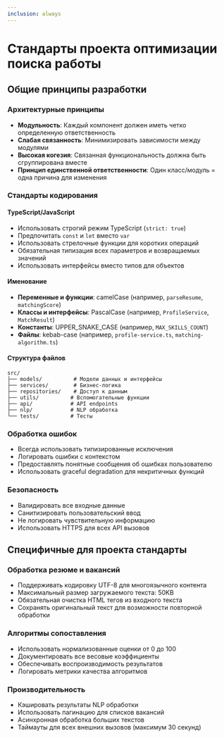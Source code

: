 ```yaml
---
inclusion: always
---
```


# Стандарты проекта оптимизации поиска работы

## Общие принципы разработки

### Архитектурные принципы

- **Модульность**: Каждый компонент должен иметь четко определенную ответственность
- **Слабая связанность**: Минимизировать зависимости между модулями
- **Высокая когезия**: Связанная функциональность должна быть сгруппирована вместе
- **Принцип единственной ответственности**: Один класс/модуль = одна причина для изменения

### Стандарты кодирования

#### TypeScript/JavaScript

- Использовать строгий режим TypeScript (`strict: true`)
- Предпочитать `const` и `let` вместо `var`
- Использовать стрелочные функции для коротких операций
- Обязательная типизация всех параметров и возвращаемых значений
- Использовать интерфейсы вместо типов для объектов

#### Именование

- **Переменные и функции**: camelCase (например, `parseResume`, `matchingScore`)
- **Классы и интерфейсы**: PascalCase (например, `ProfileService`, `MatchResult`)
- **Константы**: UPPER_SNAKE_CASE (например, `MAX_SKILLS_COUNT`)
- **Файлы**: kebab-case (например, `profile-service.ts`, `matching-algorithm.ts`)

#### Структура файлов

```
src/
├── models/          # Модели данных и интерфейсы
├── services/        # Бизнес-логика
├── repositories/    # Доступ к данным
├── utils/          # Вспомогательные функции
├── api/            # API endpoints
├── nlp/            # NLP обработка
└── tests/          # Тесты
```

### Обработка ошибок

- Всегда использовать типизированные исключения
- Логировать ошибки с контекстом
- Предоставлять понятные сообщения об ошибках пользователю
- Использовать graceful degradation для некритичных функций

### Безопасность

- Валидировать все входные данные
- Санитизировать пользовательский ввод
- Не логировать чувствительную информацию
- Использовать HTTPS для всех API вызовов

## Специфичные для проекта стандарты

### Обработка резюме и вакансий

- Поддерживать кодировку UTF-8 для многоязычного контента
- Максимальный размер загружаемого текста: 50KB
- Обязательная очистка HTML тегов из входного текста
- Сохранять оригинальный текст для возможности повторной обработки

### Алгоритмы сопоставления

- Использовать нормализованные оценки от 0 до 100
- Документировать все весовые коэффициенты
- Обеспечивать воспроизводимость результатов
- Логировать метрики качества алгоритмов

### Производительность

- Кэшировать результаты NLP обработки
- Использовать пагинацию для списков вакансий
- Асинхронная обработка больших текстов
- Таймауты для всех внешних вызовов (максимум 30 секунд)
